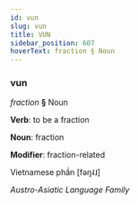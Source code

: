 ```yaml
---
id: vun
slug: vun
title: VUN
sidebar_position: 607
hoverText: fraction § Noun
---
```


### vun

*fraction* **§** Noun

**Verb**: to be a fraction

**Noun**: fraction

**Modifier**: fraction-related

Vietnamese phần [fəŋ˨˩]

*Austro-Asiatic Language Family*